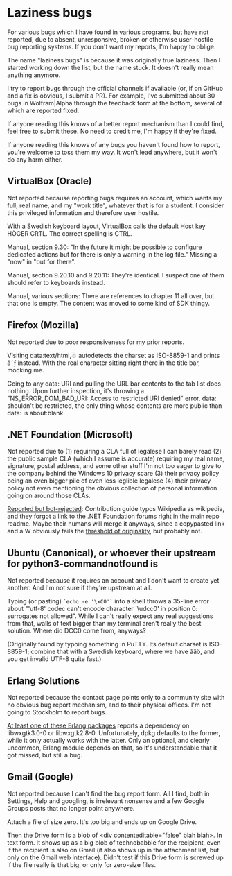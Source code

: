 Laziness bugs
=============

For various bugs which I have found in various programs, but have not reported, due to absent,
unresponsive, broken or otherwise user-hostile bug reporting systems. If you don't want my reports,
I'm happy to oblige.

The name "laziness bugs" is because it was originally true laziness. Then I started working down the
list, but the name stuck. It doesn't really mean anything anymore.

I try to report bugs through the official channels if available (or, if on GitHub and a fix is
obvious, I submit a PR). For example, I've submitted about 30 bugs in Wolfram|Alpha through the
feedback form at the bottom, several of which are reported fixed.

If anyone reading this knows of a better report mechanism than I could find, feel free to submit
these. No need to credit me, I'm happy if they're fixed.

If anyone reading this knows of any bugs you haven't found how to report, you're welcome to toss
them my way. It won't lead anywhere, but it won't do any harm either.

VirtualBox (Oracle)
-------------------

Not reported because reporting bugs requires an account, which wants my full, real name, and my
"work title", whatever that is for a student. I consider this privileged information and therefore
user hostile.

With a Swedish keyboard layout, VirtualBox calls the default Host key HÖGER CRTL. The correct
spelling is CTRL.

Manual, section 9.30: "In the future it might be possible to configure dedicated actions but for
there is only a warning in the log file." Missing a "now" in "but for there".

Manual, section 9.20.10 and 9.20.11: They're identical. I suspect one of them should refer to
keyboards instead.

Manual, various sections: There are references to chapter 11 all over, but that one is empty. The
content was moved to some kind of SDK thingy.

Firefox (Mozilla)
-----------------

Not reported due to poor responsiveness for my prior reports.

Visiting data:text/html,☃ autodetects the charset as ISO-8859-1 and prints â˜ƒ instead. With the
real character sitting right there in the title bar, mocking me.

Going to any data: URI and pulling the URL bar contents to the tab list does nothing. Upon further
inspection, it's throwing a "NS_ERROR_DOM_BAD_URI: Access to restricted URI denied" error. data:
shouldn't be restricted, the only thing whose contents are more public than data: is about:blank.

.NET Foundation (Microsoft)
---------------------------

Not reported due to (1) requiring a CLA full of legalese I can barely read (2) the public sample CLA
(which I assume is accurate) requiring my real name, signature, postal address, and some other stuff
I'm not too eager to give to the company behind the Windows 10 privacy scare (3) their privacy
policy being an even bigger pile of even less leglible legalese (4) their privacy policy not even
mentioning the obvious collection of personal information going on around those CLAs.

[Reported but bot-rejected](https://github.com/dotnet/coreclr/pull/1644): Contribution guide typos
Wikipedia as wikipedia, and they forgot a link to the .NET Foundation forums right in the main repo
readme. Maybe their humans will merge it anyways, since a copypasted link and a W obviously fails
the [threshold of originality](https://en.wikipedia.org/wiki/Threshold_of_originality), but probably
not.

Ubuntu (Canonical), or whoever their upstream for python3-commandnotfound is
----------------------------------------------------------------------------

Not reported because it requires an account and I don't want to create yet another. And I'm not sure
if they're upstream at all.

Typing (or pasting) ``` `echo -e '\xC0'` ``` into a shell throws a 35-line error about "'utf-8'
codec can't encode character '\udcc0' in position 0: surrogates not allowed". While I can't really
expect any real suggestions from that, walls of text bigger than my terminal aren't really the best
solution. Where did DCC0 come from, anyways?

(Originally found by typoing something in PuTTY. Its default charset is ISO-8859-1; combine that
with a Swedish keyboard, where we have åäö, and you get invalid UTF-8 quite fast.)

Erlang Solutions
----------------

Not reported because the contact page points only to a community site with no obvious bug report
mechanism, and to their physical offices. I'm not going to Stockholm to report bugs.

[At least one of these Erlang packages](https://www.erlang-solutions.com/downloads/download-erlang-otp)
reports a dependency on libwxgtk3.0-0 or libwxgtk2.8-0. Unfortunately, dpkg defaults to the former,
while it only actually works with the latter. Only an optional, and clearly uncommon,
Erlang module depends on that, so it's understandable that it got missed, but still a bug.

Gmail (Google)
--------------

Not reported because I can't find the bug report form. All I find, both in Settings, Help and
googling, is irrelevant nonsense and a few Google Groups posts that no longer point anywhere.

Attach a file of size zero. It's too big and ends up on Google Drive.

Then the Drive form is a blob of \<div contenteditable="false" blah blah>. In text form. It shows up
as a big blob of technobabble for the recipient, even if the recipient is also on Gmail (it also
shows up in the attachment list, but only on the Gmail web interface). Didn't test if this Drive
form is screwed up if the file really is that big, or only for zero-size files.
